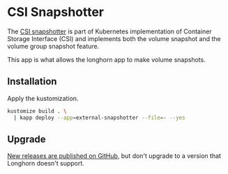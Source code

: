 # CSI Snapshotter

The [CSI snapshotter](https://github.com/kubernetes-csi/external-snapshotter)
is part of Kubernetes implementation of Container Storage Interface (CSI)
and implements both the volume snapshot and the volume group snapshot feature.

This app is what allows the longhorn app to make volume snapshots.

## Installation

Apply the kustomization.

```sh
kustomize build . \
  | kapp deploy --app=external-snapshotter --file=- --yes
```

## Upgrade

[New releases are published on GitHub,](https://github.com/kubernetes-csi/external-snapshotter/releases)
but don't upgrade to a version that Longhorn doesn't support.
